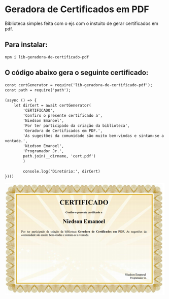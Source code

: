 # Geradora de Certificados em PDF
Biblioteca simples feita com o ejs com o instuito de gerar certificados em pdf.

## Para instalar:
```
npm i lib-geradora-de-certificado-pdf
```


## O código abaixo gera o seguinte certificado:
```
const certGenerator = require('lib-geradora-de-certificado-pdf');
const path = require('path');

(async () => {
    let dirCert = await certGenerator(
        'CERTIFICADO',
        'Confiro o presente certificado a',
        'Niedson Emanoel',
        'Por ter participado da criação da biblioteca',
        'Geradora de Certificados em PDF.',
        'As sugestões da comunidade são muito bem-vindas e sintam-se a vontade.',
        'Niedson Emanoel',
        'Programador Jr.',
        path.join(__dirname, 'cert.pdf')
        )

        console.log('Diretório:', dirCert)
})()
```

<img src="asset1.png"/>


